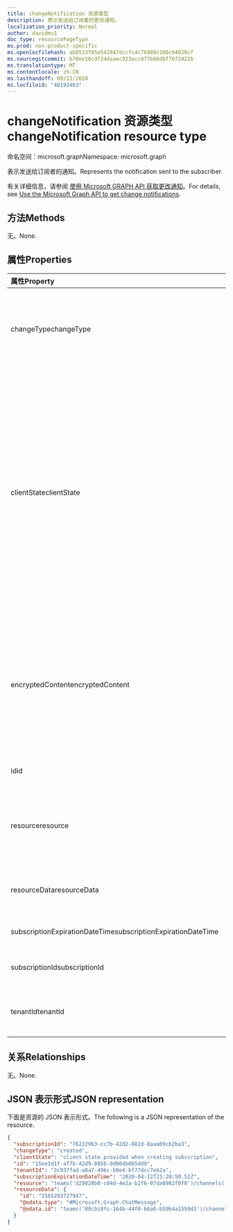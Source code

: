 ```yaml
---
title: changeNotification 资源类型
description: 表示发送给订阅者的更改通知。
localization_priority: Normal
author: davidmu1
doc_type: resourcePageType
ms.prod: non-product-specific
ms.openlocfilehash: ab8533f85e541947dccfc4c76989c100c64020cf
ms.sourcegitcommit: b70ee16cdf24daaec923acc477b86dbf76f2422b
ms.translationtype: MT
ms.contentlocale: zh-CN
ms.lasthandoff: 09/22/2020
ms.locfileid: "48193463"
---
```

# <a name="changenotification-resource-type"></a><span data-ttu-id="2dfa9-103">changeNotification 资源类型</span><span class="sxs-lookup"><span data-stu-id="2dfa9-103">changeNotification resource type</span></span>

<span data-ttu-id="2dfa9-104">命名空间：microsoft.graph</span><span class="sxs-lookup"><span data-stu-id="2dfa9-104">Namespace: microsoft.graph</span></span>

<span data-ttu-id="2dfa9-105">表示发送给订阅者的通知。</span><span class="sxs-lookup"><span data-stu-id="2dfa9-105">Represents the notification sent to the subscriber.</span></span>

<span data-ttu-id="2dfa9-106">有关详细信息，请参阅 [使用 Microsoft GRAPH API 获取更改通知](webhooks.md)。</span><span class="sxs-lookup"><span data-stu-id="2dfa9-106">For details, see [Use the Microsoft Graph API to get change notifications](webhooks.md).</span></span>

## <a name="methods"></a><span data-ttu-id="2dfa9-107">方法</span><span class="sxs-lookup"><span data-stu-id="2dfa9-107">Methods</span></span>

<span data-ttu-id="2dfa9-108">无。</span><span class="sxs-lookup"><span data-stu-id="2dfa9-108">None.</span></span>

## <a name="properties"></a><span data-ttu-id="2dfa9-109">属性</span><span class="sxs-lookup"><span data-stu-id="2dfa9-109">Properties</span></span>

| <span data-ttu-id="2dfa9-110">属性</span><span class="sxs-lookup"><span data-stu-id="2dfa9-110">Property</span></span> | <span data-ttu-id="2dfa9-111">类型</span><span class="sxs-lookup"><span data-stu-id="2dfa9-111">Type</span></span> | <span data-ttu-id="2dfa9-112">说明</span><span class="sxs-lookup"><span data-stu-id="2dfa9-112">Description</span></span> |
|:---------|:-----|:------------|
| <span data-ttu-id="2dfa9-113">changeType</span><span class="sxs-lookup"><span data-stu-id="2dfa9-113">changeType</span></span> | <span data-ttu-id="2dfa9-114">string</span><span class="sxs-lookup"><span data-stu-id="2dfa9-114">string</span></span> | <span data-ttu-id="2dfa9-115">指示将引发更改通知的更改的类型。</span><span class="sxs-lookup"><span data-stu-id="2dfa9-115">Indicates the type of change that will raise the change notification.</span></span> <span data-ttu-id="2dfa9-116">支持的值是：`created`、`updated`、`deleted`。</span><span class="sxs-lookup"><span data-stu-id="2dfa9-116">The supported values are: `created`, `updated`, `deleted`.</span></span> <span data-ttu-id="2dfa9-117">必需。</span><span class="sxs-lookup"><span data-stu-id="2dfa9-117">Required.</span></span> |
| <span data-ttu-id="2dfa9-118">clientState</span><span class="sxs-lookup"><span data-stu-id="2dfa9-118">clientState</span></span> | <span data-ttu-id="2dfa9-119">string</span><span class="sxs-lookup"><span data-stu-id="2dfa9-119">string</span></span> | <span data-ttu-id="2dfa9-120">在订阅请求中发送的 **clientState** 属性的值 (如果有任何) 。</span><span class="sxs-lookup"><span data-stu-id="2dfa9-120">Value of the **clientState** property sent in the subscription request (if any).</span></span> <span data-ttu-id="2dfa9-121">最大长度为 255 个字符。</span><span class="sxs-lookup"><span data-stu-id="2dfa9-121">The maximum length is 255 characters.</span></span> <span data-ttu-id="2dfa9-122">客户端可以通过比较 **clientState** 属性的值，来检查更改通知是否来自服务。</span><span class="sxs-lookup"><span data-stu-id="2dfa9-122">The client can check whether the change notification came from the service by comparing the values of the **clientState** property.</span></span> <span data-ttu-id="2dfa9-123">与订阅一起发送的 **clientState** 属性的值将与每个更改通知收到的 **clientState** 属性的值进行比较。</span><span class="sxs-lookup"><span data-stu-id="2dfa9-123">The value of the **clientState** property sent with the subscription is compared with the value of the **clientState** property received with each change notification.</span></span> <span data-ttu-id="2dfa9-124">可选。</span><span class="sxs-lookup"><span data-stu-id="2dfa9-124">Optional.</span></span> |
| <span data-ttu-id="2dfa9-125">encryptedContent</span><span class="sxs-lookup"><span data-stu-id="2dfa9-125">encryptedContent</span></span> | [<span data-ttu-id="2dfa9-126">changeNotificationEncryptedContent</span><span class="sxs-lookup"><span data-stu-id="2dfa9-126">microsoft.graph.changeNotificationEncryptedContent</span></span>](changenotificationencryptedcontent.md) | <span data-ttu-id="2dfa9-127"> (预览) 随更改通知附加的加密内容。</span><span class="sxs-lookup"><span data-stu-id="2dfa9-127">(Preview) Encrypted content attached with the change notification.</span></span> <span data-ttu-id="2dfa9-128">仅当 **encryptionCertificate** 和 **includeResourceData** 在订阅请求期间定义并且资源支持它时才提供。</span><span class="sxs-lookup"><span data-stu-id="2dfa9-128">Only provided if **encryptionCertificate** and **includeResourceData** were defined during the subscription request and if the resource supports it.</span></span> <span data-ttu-id="2dfa9-129">可选。</span><span class="sxs-lookup"><span data-stu-id="2dfa9-129">Optional.</span></span> |
| <span data-ttu-id="2dfa9-130">id</span><span class="sxs-lookup"><span data-stu-id="2dfa9-130">id</span></span> | <span data-ttu-id="2dfa9-131">string</span><span class="sxs-lookup"><span data-stu-id="2dfa9-131">string</span></span> | <span data-ttu-id="2dfa9-132">通知的唯一 ID。</span><span class="sxs-lookup"><span data-stu-id="2dfa9-132">Unique ID for the notification.</span></span> <span data-ttu-id="2dfa9-133">可选。</span><span class="sxs-lookup"><span data-stu-id="2dfa9-133">Optional.</span></span> |
| <span data-ttu-id="2dfa9-134">resource</span><span class="sxs-lookup"><span data-stu-id="2dfa9-134">resource</span></span> | <span data-ttu-id="2dfa9-135">string</span><span class="sxs-lookup"><span data-stu-id="2dfa9-135">string</span></span> | <span data-ttu-id="2dfa9-136">发出更改通知的资源的 URI （相对于） `https://graph.microsoft.com` 。</span><span class="sxs-lookup"><span data-stu-id="2dfa9-136">The URI of the resource that emitted the change notification relative to `https://graph.microsoft.com`.</span></span> <span data-ttu-id="2dfa9-137">必需。</span><span class="sxs-lookup"><span data-stu-id="2dfa9-137">Required.</span></span> |
| <span data-ttu-id="2dfa9-138">resourceData</span><span class="sxs-lookup"><span data-stu-id="2dfa9-138">resourceData</span></span> | [<span data-ttu-id="2dfa9-139">resourceData</span><span class="sxs-lookup"><span data-stu-id="2dfa9-139">microsoft.graph.resourceData</span></span>](resourcedata.md) | <span data-ttu-id="2dfa9-140">此属性的内容取决于要订阅资源的类型。</span><span class="sxs-lookup"><span data-stu-id="2dfa9-140">The content of this property depends on the type of resource being subscribed to.</span></span> <span data-ttu-id="2dfa9-141">必需。</span><span class="sxs-lookup"><span data-stu-id="2dfa9-141">Required.</span></span> |
| <span data-ttu-id="2dfa9-142">subscriptionExpirationDateTime</span><span class="sxs-lookup"><span data-stu-id="2dfa9-142">subscriptionExpirationDateTime</span></span> | [<span data-ttu-id="2dfa9-143">dateTime</span><span class="sxs-lookup"><span data-stu-id="2dfa9-143">dateTime</span></span>](https://tools.ietf.org/html/rfc3339) | <span data-ttu-id="2dfa9-144">订阅的过期时间。</span><span class="sxs-lookup"><span data-stu-id="2dfa9-144">The expiration time for the subscription.</span></span> <span data-ttu-id="2dfa9-145">必需。</span><span class="sxs-lookup"><span data-stu-id="2dfa9-145">Required.</span></span> |
| <span data-ttu-id="2dfa9-146">subscriptionId</span><span class="sxs-lookup"><span data-stu-id="2dfa9-146">subscriptionId</span></span> | <span data-ttu-id="2dfa9-147">string</span><span class="sxs-lookup"><span data-stu-id="2dfa9-147">string</span></span> | <span data-ttu-id="2dfa9-148">生成通知的订阅的唯一标识符。</span><span class="sxs-lookup"><span data-stu-id="2dfa9-148">The unique identifier of the subscription that generated the notification.</span></span> |
| <span data-ttu-id="2dfa9-149">tenantId</span><span class="sxs-lookup"><span data-stu-id="2dfa9-149">tenantId</span></span> | <span data-ttu-id="2dfa9-150">containerparentjob</span><span class="sxs-lookup"><span data-stu-id="2dfa9-150">guid</span></span> | <span data-ttu-id="2dfa9-151">来自其发出更改通知的租户的唯一标识符。</span><span class="sxs-lookup"><span data-stu-id="2dfa9-151">The unique identifier of the tenant from which the change notification originated.</span></span> |

## <a name="relationships"></a><span data-ttu-id="2dfa9-152">关系</span><span class="sxs-lookup"><span data-stu-id="2dfa9-152">Relationships</span></span>

<span data-ttu-id="2dfa9-153">无。</span><span class="sxs-lookup"><span data-stu-id="2dfa9-153">None.</span></span>

## <a name="json-representation"></a><span data-ttu-id="2dfa9-154">JSON 表示形式</span><span class="sxs-lookup"><span data-stu-id="2dfa9-154">JSON representation</span></span>

<span data-ttu-id="2dfa9-155">下面是资源的 JSON 表示形式。</span><span class="sxs-lookup"><span data-stu-id="2dfa9-155">The following is a JSON representation of the resource.</span></span>

<!-- {
  "blockType": "resource",
  "optionalProperties": [

  ],
  "@odata.type": "microsoft.graph.changeNotification"
}-->

```json
{
  "subscriptionId": "76222963-cc7b-42d2-882d-8aaa69cb2ba3",
  "changeType": "created",
  "clientState": "client state provided when creating subscription",
  "id": "15ee1d1f-af7b-42d9-885b-9d00db065dd9",
  "tenantId": "2c937fad-a8a7-496c-b0e4-bf77dcc7eb2a",
  "subscriptionExpirationDateTime": "2020-04-12T23:20:50.52Z",
  "resource": "teams('d29828b8-c04d-4e2a-b2f6-07da6982f0f0')/channels('19:f127a8c55ad949d1a238464d22f0f99e@thread.skype')/messages('1565045424600')/replies('1565047490246')",
  "resourceData": {
    "id": "1565293727947",
    "@odata.type": "#Microsoft.Graph.ChatMessage",
    "@odata.id": "teams('88cbc8fc-164b-44f0-b6a6-b59b4a1559d3')/channels('19:8d9da062ec7647d4bb1976126e788b47@thread.tacv2')/messages('1565293727947')/replies('1565293727947')"
  }
}
```

<!-- uuid: 15ee1d1f-af7b-42d9-885b-9d00db065dd9
2020-05-25 14:57:30 UTC -->
<!--
{
  "type": "#page.annotation",
  "description": "change notification resource",
  "keywords": "",
  "section": "documentation",
  "tocPath": "",
  "suppressions": []
}
-->

